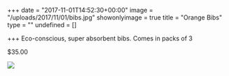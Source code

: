 +++
date = "2017-11-01T14:52:30+00:00"
image = "/uploads/2017/11/01/bibs.jpg"
showonlyimage = true
title = "Orange Bibs"
type = ""
undefined = []

+++
Eco-conscious, super absorbent bibs. Comes in packs of 3

$35.00

![](/uploads/2017/11/01/bibs.jpg)